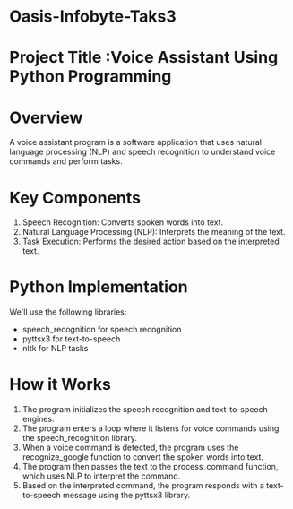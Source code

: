 # Oasis-Infobyte-Taks3
# Project Title :Voice Assistant Using Python Programming

# Overview
A voice assistant program is a software application that uses natural language processing (NLP) and speech recognition to understand voice commands and perform tasks.

# Key Components
1. Speech Recognition: Converts spoken words into text.
2. Natural Language Processing (NLP): Interprets the meaning of the text.
3. Task Execution: Performs the desired action based on the interpreted text.

# Python Implementation
We'll use the following libraries:

- speech_recognition for speech recognition
- pyttsx3 for text-to-speech
- nltk for NLP tasks

# How it Works
1. The program initializes the speech recognition and text-to-speech engines.
2. The program enters a loop where it listens for voice commands using the speech_recognition library.
3. When a voice command is detected, the program uses the recognize_google function to convert the spoken words into text.
4. The program then passes the text to the process_command function, which uses NLP to interpret the command.
5. Based on the interpreted command, the program responds with a text-to-speech message using the pyttsx3 library.
